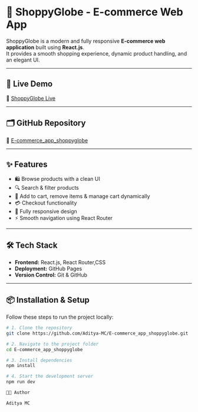 # 🛒 ShoppyGlobe - E-commerce Web App

ShoppyGlobe is a modern and fully responsive **E-commerce web application** built using **React.js**.  
It provides a smooth shopping experience, dynamic product handling, and an elegant UI.

---

## 🚀 Live Demo  
🔗 [ShoppyGlobe Live](https://aditya-mc.github.io/E-commerce_app_shoppyglobe/)

---

## 🗂️ GitHub Repository  
🔗 [E-commerce_app_shoppyglobe](https://github.com/Aditya-MC/E-commerce_app_shoppyglobe)

---

## ✨ Features  
- 🛍️ Browse products with a clean UI  
- 🔍 Search & filter products  
- 🛒 Add to cart, remove items & manage cart dynamically  
- 💳 Checkout functionality  
- 📱 Fully responsive design  
- ⚡ Smooth navigation using React Router

---

## 🛠️ Tech Stack  
- **Frontend:** React.js, React Router,CSS
- **Deployment:** GitHub Pages  
- **Version Control:** Git & GitHub

---

## 📦 Installation & Setup  

Follow these steps to run the project locally:

```bash
# 1. Clone the repository
git clone https://github.com/Aditya-MC/E-commerce_app_shoppyglobe.git

# 2. Navigate to the project folder
cd E-commerce_app_shoppyglobe

# 3. Install dependencies
npm install

# 4. Start the development server
npm run dev

👨‍💻 Author

Aditya MC
